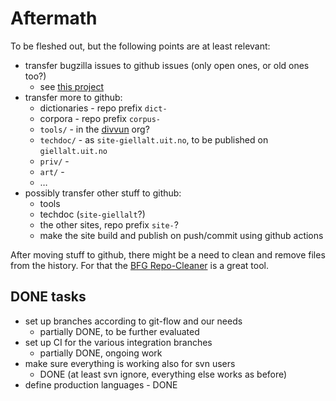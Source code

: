 # Aftermath

To be fleshed out, but the following points are at least relevant:

* transfer bugzilla issues to github issues (only open ones, or old ones too?)
    * see [this project](https://github.com/orgs/giellalt/projects/4)
* transfer more to github:
    - dictionaries - repo prefix `dict-`
    - corpora - repo prefix `corpus-`
    - `tools/`   - in the [divvun](https://github.com/divvun/) org?
    - `techdoc/` - as `site-giellalt.uit.no`, to be published on `giellalt.uit.no`
    - `priv/`    - 
    - `art/`     - 
    - …
* possibly transfer other stuff to github:
    * tools
    * techdoc (`site-giellalt`?)
    * the other sites, repo prefix `site-`?
    * make the site build and publish on push/commit using github actions

After moving stuff to github, there might be a need to clean and remove files from the history.
For that the [BFG Repo-Cleaner](https://rtyley.github.io/bfg-repo-cleaner/) is a great tool.

## DONE tasks

* set up branches according to git-flow and our needs
    * partially DONE, to be further evaluated
* set up CI for the various integration branches
    * partially DONE, ongoing work
* make sure everything is working also for svn users
    * DONE (at least svn ignore, everything else works as before)
* define production languages - DONE
